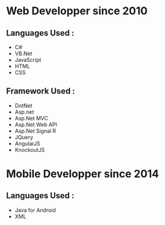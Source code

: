 # Web Developper since 2010
## Languages Used :
* C# 
* VB.Net
* JavaScript
* HTML
* CSS


## Framework Used :
* DotNet
* Asp.net
* Asp.Net MVC
* Asp.Net Web API
* Asp.Net Signal R
* JQuery
* AngularJS
* KnockoutJS


#  Mobile Developper since 2014
## Languages Used :
* Java for Android
* XML
      
